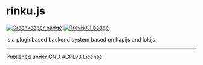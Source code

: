 # rinku.js
[![Greenkeeper badge](https://badges.greenkeeper.io/ShynRou/rinku.svg)](https://greenkeeper.io/)
[![Travis CI badge](https://travis-ci.org/ShynRou/rinku.svg?branch=develop)](https://travis-ci.org/)

is a pluginbased backend system based on hapijs and lokijs. 

---------
Published under GNU AGPLv3 License
